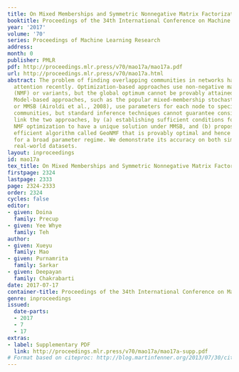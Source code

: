 ```yaml
---
title: On Mixed Memberships and Symmetric Nonnegative Matrix Factorizations
booktitle: Proceedings of the 34th International Conference on Machine Learning
year: '2017'
volume: '70'
series: Proceedings of Machine Learning Research
address: 
month: 0
publisher: PMLR
pdf: http://proceedings.mlr.press/v70/mao17a/mao17a.pdf
url: http://proceedings.mlr.press/v70/mao17a.html
abstract: The problem of finding overlapping communities in networks has gained much
  attention recently. Optimization-based approaches use non-negative matrix factorization
  (NMF) or variants, but the global optimum cannot be provably attained in general.
  Model-based approaches, such as the popular mixed-membership stochastic blockmodel
  or MMSB (Airoldi et al., 2008), use parameters for each node to specify the overlapping
  communities, but standard inference techniques cannot guarantee consistency. We
  link the two approaches, by (a) establishing sufficient conditions for the symmetric
  NMF optimization to have a unique solution under MMSB, and (b) proposing a computationally
  efficient algorithm called GeoNMF that is provably optimal and hence consistent
  for a broad parameter regime. We demonstrate its accuracy on both simulated and
  real-world datasets.
layout: inproceedings
id: mao17a
tex_title: On Mixed Memberships and Symmetric Nonnegative Matrix Factorizations
firstpage: 2324
lastpage: 2333
page: 2324-2333
order: 2324
cycles: false
editor:
- given: Doina
  family: Precup
- given: Yee Whye
  family: Teh
author:
- given: Xueyu
  family: Mao
- given: Purnamrita
  family: Sarkar
- given: Deepayan
  family: Chakrabarti
date: 2017-07-17
container-title: Proceedings of the 34th International Conference on Machine Learning
genre: inproceedings
issued:
  date-parts:
  - 2017
  - 7
  - 17
extras:
- label: Supplementary PDF
  link: http://proceedings.mlr.press/v70/mao17a/mao17a-supp.pdf
# Format based on citeproc: http://blog.martinfenner.org/2013/07/30/citeproc-yaml-for-bibliographies/
---
```

